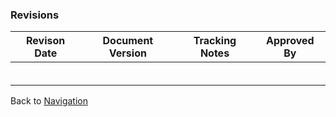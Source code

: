 ### Revisions

| **Revison Date**             | **Document Version**           | **Tracking Notes** | **Approved By** |
|--------------------------|----------------------------|----------------|-------------|
|                          |                            |                |             | 
|                          |                            |                |             |
|                          |                            |                |             |
|                          |                            |                |             |
|                          |                            |                |             |
|                          |                            |                |             |

Back to [Navigation](https://github.com/janetub/ViscanScript/blob/main/Design%20Specification/VsicanScript.md)
